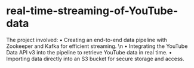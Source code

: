 # real-time-streaming-of-YouTube-data
The project involved:
• Creating an end-to-end data pipeline with Zookeeper and Kafka for efficient streaming. \n
• Integrating the YouTube Data API v3 into the pipeline to retrieve YouTube data in real time. 
• Importing data directly into an S3 bucket for secure storage and access.
